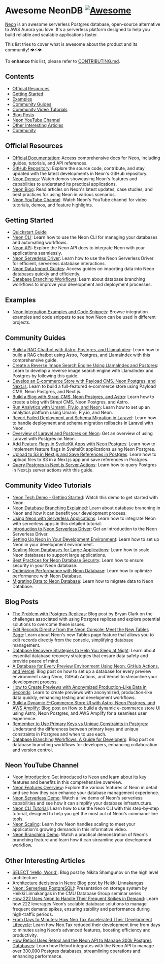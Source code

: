# Awesome NeonDB   [![Awesome](https://awesome.re/badge-flat.svg)](https://awesome.re)

[Neon](https://neon.tech) is an awesome serverless Postgres database, open-source alternative to AWS Aurora you love. It's a serverless platform designed to help you build reliable and scalable applications faster.

This list tries to cover what is awesome about the product and its community! 👁⚡️👁

To **enhance** this list, please refer to [CONTRIBUTING.md](CONTRIBUTING.md).

## Contents

- [Official Resources](#official-resources)
- [Getting Started](#getting-started)
- [Examples](#examples)
- [Community Guides](#community-guides)
- [Community Video Tutorials](#community-video-tutorials)
- [Blog Posts](#blog-posts)
- [Neon YouTube Channel](#neon-youtube-channel)
- [Other Interesting Articles](#other-interesting-articles)
- [Community](#community)

## Official Resources

- [Official Documentation](https://neon.tech/docs): Access comprehensive docs for Neon, including guides, tutorials, and API references.
- [GitHub Repository](https://github.com/neondatabase/neon): Explore the source code, contribute, and stay updated with the latest developments in Neon's GitHub repository.
- [Neon Demos](https://neon.tech/demos): Watch demos showcasing Neon's features and capabilities to understand its practical applications.
- [Neon Blog](https://neon.tech/blog): Read articles on Neon's latest updates, case studies, and best practices for using Neon in various scenarios.
- [Neon YouTube Channel](https://www.youtube.com/@neondatabase): Watch Neon's YouTube channel for video tutorials, demos, and feature highlights.

## Getting Started

- [Quickstart Guide](https://neon.tech/docs/get-started-with-neon/signing-up)
- [Neon CLI](https://neon.tech/docs/reference/neon-cli): Learn how to use the Neon CLI for managing your databases and automating workflows.
- [Neon API](https://api-docs.neon.tech/reference/getting-started-with-neon-api): Explore the Neon API docs to integrate Neon with your applications seamlessly.
- [Neon Serverless Driver](https://neon.tech/docs/serverless/serverless-driver): Learn how to use the Neon Serverless Driver for efficient, serverless database interactions.
- [Neon Data Import Guides](https://neon.tech/docs/import/import-intro): Access guides on importing data into Neon databases quickly and efficiently.
- [Database Branching Workflows](https://neon.tech/flow): Learn about database branching workflows to improve your development and deployment processes.

## Examples

- [Neon Integration Examples and Code Snippets](https://github.com/neondatabase/examples): Browse integration examples and code snippets to see how Neon can be used in different projects.


## Community Guides

- [Build a RAG Chatbot with Astro, Postgres, and LlamaIndex](https://neon.tech/guides/chatbot-astro-postgres-llamaindex): Learn how to build a RAG chatbot using Astro, Postgres, and LlamaIndex with this comprehensive guide.
- [Create a Reverse Image Search Engine Using LlamaIndex and Postgres](https://neon.tech/guides/llamaindex-postgres-search-images): Learn to develop a reverse image search engine with LlamaIndex and Postgres by following this guide.
- [Develop an E-commerce Store with Payload CMS, Neon Postgres, and Next.js](https://neon.tech/guides/payload): Learn to build a full-featured e-commerce store using Payload CMS, Neon Postgres, and Next.js.
- [Build a Blog with Strapi CMS, Neon Postgres, and Astro](https://neon.tech/guides/strapi-cms): Learn how to create a blog with Strapi CMS, Neon Postgres, and Astro.
- [Run Analytics with Umami, Fly.io, and Neon](https://neon.tech/guides/self-hosting-umami-neon): Learn how to set up an analytics platform using Umami, Fly.io, and Neon.
- [Revert Failed Deployment and Schema Migration in Laravel](https://neon.tech/guides/laravel-migration-rollbacks): Learn how to handle deployment and schema migration rollbacks in Laravel with Neon.
- [Overview of Laravel and Postgres on Neon](https://neon.tech/guides/laravel-overview): Get an overview of using Laravel with Postgres on Neon.
- [Add Feature Flags in SvelteKit Apps with Neon Postgres](https://neon.tech/guides/feature-flags-sveltekit): Learn how to implement feature flags in SvelteKit applications using Neon Postgres.
- [Upload to S3 in Next.js and Save References in Postgres](https://neon.tech/guides/next-upload-aws-s3): Learn how to upload files to S3 in a Next.js app and save references in Postgres.
- [Query Postgres in Next.js Server Actions](https://neon.tech/guides/next-server-actions): Learn how to query Postgres in Next.js server actions with this guide.

## Community Video Tutorials

- [Neon Tech Demo - Getting Started](https://www.youtube.com/watch?v=JtgwiJggOU0): Watch this demo to get started with Neon.
- [Neon Database Branching Explained](https://www.youtube.com/watch?v=hFULG1Dx8wo): Learn about database branching in Neon and how it can benefit your development process.
- [Using Neon with Serverless Applications](https://www.youtube.com/watch?v=9pCsyBlpmrc&t=2s): Learn how to integrate Neon with serverless apps in this detailed tutorial.
- [Introduction to Neon Serverless Driver](https://www.youtube.com/watch?v=_LF-IvJsr5Y): Get an introduction to the Neon Serverless Driver.
- [Setting Up Neon in Your Development Environment](https://www.youtube.com/watch?v=cxgAN7T3rq8): Learn how to set up Neon in your development environment.
- [Scaling Neon Databases for Large Applications](https://www.youtube.com/watch?v=jXyTIQOfTTk&t=7838s): Learn how to scale Neon databases to support large applications.
- [Best Practices for Neon Database Security](https://www.youtube.com/watch?v=W-Bd7nzzz3o&t=426s): Learn how to ensure security in your Neon database.
- [Optimizing Performance with Neon Database](https://www.youtube.com/watch?v=N_uNKAus0II&t=6387s): Learn how to optimize performance with Neon Database.
- [Migrating Data to Neon Database](https://www.youtube.com/watch?v=duMr6MTViUY): Learn how to migrate data to Neon Database.

## Blog Posts

- [The Problem with Postgres Replicas](https://neon.tech/blog/the-problem-with-postgres-replicas): Blog post by Bryan Clark on the challenges associated with using Postgres replicas and explore potential solutions to overcome these issues.
- [Edit Records Directly from the Neon Console: Meet the New Tables Page](https://neon.tech/blog/edit-records-directly-from-the-neon-console-meet-the-new-tables-page): Learn about Neon's new Tables page feature that allows you to edit records directly from the console, simplifying database management.
- [Database Recovery Strategies to Help You Sleep at Night](https://neon.tech/blog/database-recovery-strategies-to-help-you-sleep-at-night): Learn about essential database recovery strategies that ensure data safety and provide peace of mind.
- [A Database for Every Preview Environment Using Neon, GitHub Actions, and Vercel](https://neon.tech/blog/branching-with-preview-environments): Blog post on how to set up a database for every preview environment using Neon, GitHub Actions, and Vercel to streamline your development process.
- [How to Create Previews with Anonymized Production-Like Data in Seconds](https://neon.tech/blog/how-to-create-previews-with-anonymized-production-like-data-in-seconds): Learn to create previews with anonymized, production-like data quickly, enhancing testing and development workflows.
- [Build a Dynamic E-Commerce Store UI with Astro, Neon Postgres, and AWS Amplify](https://neon.tech/blog/build-a-dynamic-e-commerce-store-ui-with-astro-neon-postgres-and-aws-amplify): Blog post on How to build a dynamic e-commerce store UI using Astro, Neon Postgres, and AWS Amplify for a seamless user experience.
- [Remember to Use Primary Keys vs Unique Constraints in Postgres](https://neon.tech/blog/remember-to-use-primary-keys-vs-unique-constraints-in-postgres): Understand the differences between primary keys and unique constraints in Postgres and when to use each.
- [Database Branching Workflows: A Guide for Developers](https://neon.tech/blog/database-branching-workflows-a-guide-for-developers): Blog post on database branching workflows for developers, enhancing collaboration and version control.


## Neon YouTube Channel

- [Neon Introduction](https://www.youtube.com/watch?v=EB0Nu_e9wCs): Get introduced to Neon and learn about its key features and benefits in this comprehensive overview.
- [Neon Features Overview](https://www.youtube.com/watch?v=I6DCo5RwHBE&t=474s): Explore the various features of Neon in detail and see how they can enhance your database management experience.
- [Neon Serverless Demo](https://www.youtube.com/watch?v=kvIK2NpuF2I): Watch a live demo of Neon's serverless capabilities and see how it can simplify your database infrastructure.
- [Neon CLI Tutorial](https://www.youtube.com/watch?v=i_mAHOhpBSA): Learn how to use the Neon CLI with this step-by-step tutorial, designed to help you get the most out of Neon's command-line tools.
- [Neon Scaling](https://www.youtube.com/watch?v=atuu5XWkHBI): Learn how Neon handles scaling to meet your application's growing demands in this informative video.
- [Neon Branching Demo](https://www.youtube.com/watch?v=MSdHFUCeQ8g): Watch a practical demonstration of Neon's branching feature and learn how it can streamline your development workflow.

## Other Interesting Articles

- [SELECT 'Hello, World'](https://neon.tech/blog/hello-world/): Blog post by Nikita Shamgunov on the high level architecture
- [Architecture decisions in Neon](https://neon.tech/blog/architecture-decisions-in-neon/): Blog post by Heikki Linnakangas
- [Neon: Serverless PostgreSQL!](https://www.youtube.com/watch?v=rES0yzeERns): Presentation on storage system by Heikki Linnakangas in the CMU Database Group seminar series
- [How 222 Uses Neon to Handle Their Frequent Spikes in Demand](https://neon.tech/blog/how-222-uses-neon-to-handle-their-frequent-spikes-in-demand): Learn how 222 leverages Neon’s scalable database solutions to manage frequent demand spikes, ensuring stability and performance during high-traffic periods.
- [From Days to Minutes: How Neo Tax Accelerated Their Development Lifecycle](https://neon.tech/blog/from-days-to-minutes-how-neo-tax-accelerated-their-development-lifecycle): Learn how Neo.Tax reduced their development time from days to minutes using Neon’s advanced features, boosting efficiency and productivity.
- [How Retool Uses Retool and the Neon API to Manage 300k Postgres Databases](https://neon.tech/blog/how-retool-uses-retool-and-the-neon-api-to-manage-300k-postgres-databases): Learn how Retool integrates with the Neon API to manage over 300,000 Postgres databases, streamlining operations and enhancing performance.
